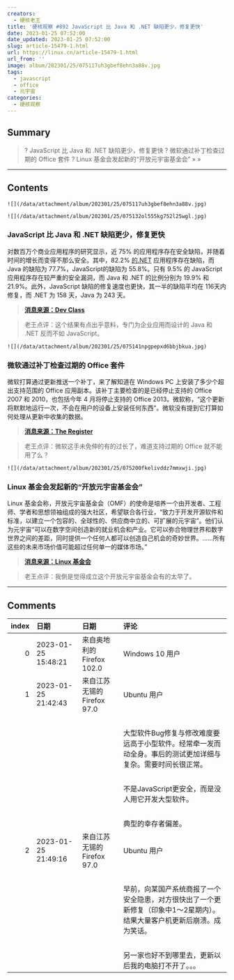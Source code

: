 ```yaml
---
creators:
  - 硬核老王
title: '硬核观察 #892 JavaScript 比 Java 和 .NET 缺陷更少，修复更快'
date: 2023-01-25 07:52:00
date_updated: 2023-01-25 07:52:00
slug: article-15479-1.html
url: https://linux.cn/article-15479-1.html
url_from: ''
image: album/202301/25/075117uh3gbef8ehn3a88v.jpg
tags:
  - javascript
  - office
  - 元宇宙
categories:
  - 硬核观察
---
```


## Summary

> ? JavaScript 比 Java 和 .NET 缺陷更少，修复更快
> ? 微软通过补丁检查过期的 Office 套件
> ? Linux 基金会发起新的“开放元宇宙基金会”
> » 
> »

***

<!-- more -->

## Contents

`![](/data/attachment/album/202301/25/075117uh3gbef8ehn3a88v.jpg)`

`![](/data/attachment/album/202301/25/075132ol555kg752l25wgl.jpg)`

### JavaScript 比 Java 和 .NET 缺陷更少，修复更快

对数百万个商业应用程序的研究显示，近 75% 的应用程序存在安全缺陷，并随着时间的增长而变得不那么安全。其中，82.2% [的.NET](http://xn--hxy.net/) 应用程序存在缺陷，而 Java 的缺陷为 77.7%，JavaScript的缺陷为 55.8%。只有 9.5% 的 JavaScript 应用程序存在较严重的安全漏洞，而 Java 和 .NET 的比例分别为 19.9% 和 21.9%。此外，JavaScript 缺陷的修复速度也更快，其一半的缺陷平均在 116天内修复，而 .NET 为 158 天，Java 为 243 天。

> 
> **[消息来源：Dev Class](https://devclass.com/2023/01/17/application-security-survey-finds-javascript-beats-java-and-net-with-fewer-flaws-faster-fixes/)**
> 
> 
> 

> 
> 老王点评：这个结果有点出乎意料，专门为企业应用而设计的 Java 和 .NET 反而不如 JavaScript。
> 
> 
> 

`![](/data/attachment/album/202301/25/075141npgpepxd6bbjbkua.jpg)`

### 微软通过补丁检查过期的 Office 套件

微软打算通过更新推送一个补丁，来了解知道在 Windows PC 上安装了多少个超出支持范围的 Office 应用副本。该补丁主要检查的是已经停止支持的 Office 2007 和 2010，也包括今年 4 月将停止支持的 Office 2013。微软称，“这个更新将默默地运行一次，不会在用户的设备上安装任何东西”。微软没有提到它打算如何处理从更新中收集的数据。

> 
> **[消息来源：The Register](https://www.theregister.com/2023/01/21/microsoft_office_count_update/)**
> 
> 
> 

> 
> 老王点评：微软这手未免伸的有的过长了，难道支持过期的 Office 就不能用了么？
> 
> 
> 

`![](/data/attachment/album/202301/25/075200fkelivddz7mmxwji.jpg)`

### Linux 基金会发起新的“开放元宇宙基金会”

Linux 基金会称，开放元宇宙基金会（OMF）的使命是培养一个由开发者、工程师、学者和思想领袖组成的强大社区，希望联合各行业，“致力于开发开源软件和标准，以建立一个包容的、全球性的、供应商中立的、可扩展的元宇宙”。他们认为元宇宙“可以在数字空间创造新的就业机会和产业。它可以弥合物理世界和数字世界之间的差距，同时提供一个任何人都可以创造自己机会的奇妙世界。……所有这些的未来市场价值可能超过任何单一的媒体市场。”

> 
> **[消息来源：Linux 基金会](https://www.linuxfoundation.org/press/open-metaverse-foundation)**
> 
> 
> 

> 
> 老王点评：我倒是觉得成立这个开放元宇宙基金会有的太早了。
> 
> 
>

***

## Comments

|   index | 日期                | 日期                                       | 评论                                                                                                                                                                                      |
|--------:|:--------------------|:-------------------------------------------|:------------------------------------------------------------------------------------------------------------------------------------------------------------------------------------------|
|       0 | 2023-01-25 15:48:21 | 来自奥地利的 Firefox 102.0|Windows 10 用户 | LF you can bite lighter when you don't know how to earn money.                                                                 |
|       1 | 2023-01-25 21:42:43 | 来自江苏无锡的 Firefox 97.0|Ubuntu 用户    | “老王点评：这个结果有点出乎意料，专门为企业应用而设计的 Java 和 .NET 反而不如 JavaScript。”<br />                              |
|         |                     |                                            | <br />                                                                                                                         |
|         |                     |                                            | 大型软件Bug修复与修改难度要远高于小型软件。经常牵一发而动全身。事后的测试更加详细与复杂。需要时间长很正常。<br />                                                                  |
|         |                     |                                            | <br />                                                                                                                         |
|         |                     |                                            | 不是JavaScript更安全，而是没人用它开发大型软件。<br />                                        |
|         |                     |                                            | <br />                                                                                                                         |
|         |                     |                                            | 典型的幸存者偏差。                                                                                                                      |
|       2 | 2023-01-25 21:49:16 | 来自江苏无锡的 Firefox 97.0|Ubuntu 用户    | 还有，测试真的很重要。<br />                                                                                                   |
|         |                     |                                            | <br />                                                                                                                         |
|         |                     |                                            | 早前，向某国产系统商报了一个安全隐患，对方很快出了一个更新修复（印象中1～2星期内）。结果大量客户机更新后崩溃。成为笑话。<br />                                                            |
|         |                     |                                            | <br />                                                                                                                         |
|         |                     |                                            | 另一家也好不到哪里去，更新以后我的电脑打不开了。。。                                          |
